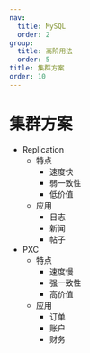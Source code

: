 ```yaml
---
nav:
  title: MySQL
  order: 2
group:
  title: 高阶用法
  order: 5
title: 集群方案
order: 10
---
```


# 集群方案

- Replication
  - 特点
    - 速度快
    - 弱一致性
    - 低价值
  - 应用
    - 日志
    - 新闻
    - 帖子
- PXC
  - 特点
    - 速度慢
    - 强一致性
    - 高价值
  - 应用
    - 订单
    - 账户
    - 财务
